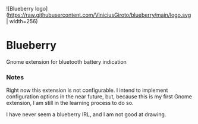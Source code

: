![Blueberry logo](https://raw.githubusercontent.com/ViniciusGiroto/blueberry/main/logo.svg | width=256)
# Blueberry
Gnome extension for bluetooth battery indication

### Notes
Right now this extension is not configurable. I intend to implement configuration options in the near future, but, because this is my first Gnome extension, I am still in the learning process to do so.

I have never seem a blueberry IRL, and I am not good at drawing.
